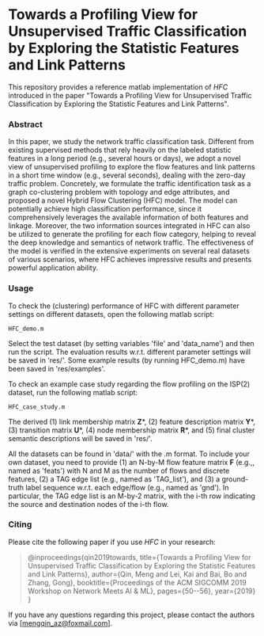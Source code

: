 # Towards a Profiling View for Unsupervised Traffic Classification by Exploring the Statistic Features and Link Patterns

This repository provides a reference matlab implementation of *HFC* introduced in the paper "Towards a Profiling View for Unsupervised Traffic Classification by Exploring the Statistic Features and Link Patterns".

### Abstract
In this paper, we study the network traffic classification task. Different from existing supervised methods that rely heavily on the labeled statistic features in a long period (e.g., several hours or days), we adopt a novel view of unsupervised profiling to explore the flow features and link patterns in a short time window (e.g., several seconds), dealing with the zero-day traffic problem. Concretely, we formulate the traffic identification task as a graph co-clustering problem with topology and edge attributes, and proposed a novel Hybrid Flow Clustering (HFC) model. The model can potentially achieve high classification performance, since it comprehensively leverages the available information of both features and linkage. Moreover, the two information sources integrated in HFC can also be utilized to generate the profiling for each flow category, helping to reveal the deep knowledge and semantics of network traffic. The effectiveness of the model is verified in the extensive experiments on several real datasets of various scenarios, where HFC achieves impressive results and presents powerful application ability.

### Usage
To check the (clustering) performance of HFC with different parameter settings on different datasets, open the following matlab script:
```
HFC_demo.m
````
Select the test dataset (by setting variables 'file' and 'data_name') and then run the script. The evaluation results w.r.t. different parameter settings will be saved in 'res/'. Some example results (by running HFC_demo.m) have been saved in 'res/examples'.

To check an example case study regarding the flow profiling on the ISP(2) dataset, run the following matlab script:
```
HFC_case_study.m
``` 
The derived (1) link membership matrix **Z***, (2) feature description matrix **Y***, (3) transition matrix **U***, (4) node membership matrix **R***, and (5) final cluster semantic descriptions will be saved in 'res/'.

All the datasets can be found in 'data/' with the .m format. To include your own dataset, you need to provide (1) an N-by-M flow feature matrix **F** (e.g.,, named as 'feats') with N and M as the number of flows and discrete features, (2) a TAG edge list (e.g., named as 'TAG_list'), and (3) a ground-truth label sequence w.r.t. each edge/flow (e.g., named as 'gnd'). In particular, the TAG edge list is an M-by-2 matrix, with the i-th row indicating the source and destination nodes of the i-th flow.

### Citing
Please cite the following paper if you use *HFC* in your research:
>@inproceedings{qin2019towards,
>  title={Towards a Profiling View for Unsupervised Traffic Classification by Exploring the Statistic Features and Link Patterns},
>  author={Qin, Meng and Lei, Kai and Bai, Bo and Zhang, Gong},
>  booktitle={Proceedings of the ACM SIGCOMM 2019 Workshop on Network Meets AI \& ML},
>  pages={50--56},
>  year={2019}
>}

If you have any questions regarding this project, please contact the authors via [mengqin_az@foxmail.com].